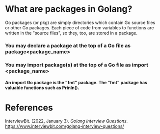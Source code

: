 # What are packages in Golang? 

Go packages (or pkg) are simply directories which contain 
Go source files or other Go packages. Each piece of code 
from variables to functions are written in the "source files", 
so they, too, are stored in a package. 

### You may declare a package at the top of a Go file as package<package_name> 

### You may import package(s) at the top of a Go file as import <package_name> 

#### An import Go package is the "fmt" package. The "fmt" package has valuable functions such as Prinln(). 

# References 
InterviewBit. (2022, January 3). *Golang Interview Questions*. <https://www.interviewbit.com/golang-interview-questions/> 
